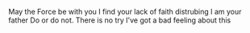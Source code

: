 May the Force be with you
I find your lack of faith distrubing
I am your father
Do or do not. There is no try
I've got a bad feeling about this
